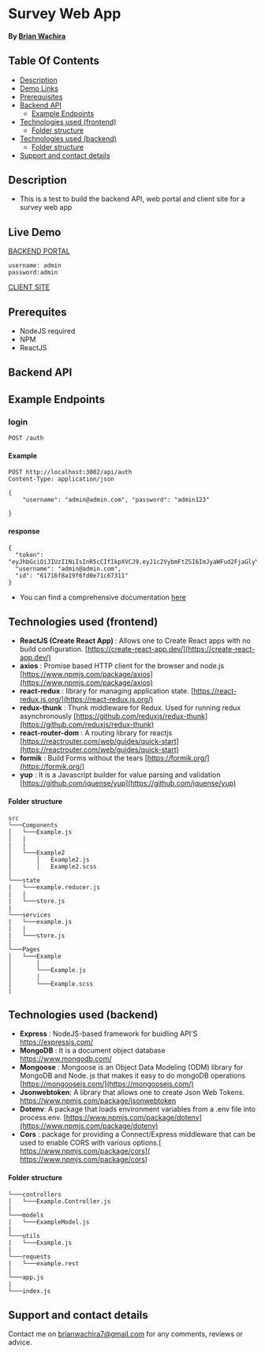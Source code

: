 # Survey Web App
#### By [Brian Wachira](https://www.github.com/brianwachira)


## Table Of Contents
- [Description](https://github.com/brianwachira/Survey-Web-App#description)
- [Demo Links](https://github.com/brianwachira/Survey-Web-App#live-demo)
- [Prerequisites](https://github.com/brianwachira/Survey-Web-App#prerequites)
- [Backend API](https://github.com/brianwachira/Survey-Web-App#backend-api)
  - [Example Endpoints](https://github.com/brianwachira/Survey-Web-App#example-endpoints)
- [Technologies used (frontend)](https://github.com/brianwachira/Survey-Web-App#technologies-used-frontend)
  - [Folder structure](https://github.com/brianwachira/Survey-Web-App#folder-structure)
- [Technologies used (backend)](https://github.com/brianwachira/Survey-Web-App#technologies-used-backend)
  - [Folder structure](https://github.com/brianwachira/Survey-Web-App#folder-structure-1)
- [Support and contact details](https://github.com/brianwachira/Survey-Web-App#support-and-contact-details)
## Description
- This is a test to build the backend API, web portal and client site for a survey web app


## Live Demo
[BACKEND PORTAL](https://secret-plateau-48735.herokuapp.com/)<br/>
```
username: admin 
password:admin
```
[CLIENT SITE](https://survey-app25.herokuapp.com/)

## Prerequites
- NodeJS required
- NPM 
- ReactJS

## Backend API
## Example Endpoints
### login
```
POST /auth
```
#### Example
```
POST http://localhost:3002/api/auth 
Content-Type: application/json

{
    "username": "admin@admin.com", "password": "admin123"

}
```
#### response
```
{
  "token": "eyJhbGciOiJIUzI1NiIsInR5cCIfIkpXVCJ9.eyJ1c2VybmFtZSI6ImJyaWFud2FjaGlyYSIsImlkIjoiNjE3MTZmOGExOWY2ZmQwfTcxYzY3MzExIiwiaWF0IjoxNjM1MTUzNDUxfQ.5jbe5DTlPihkULocV7wVGZiTP4zMYwTDWNhTBz7A8Qc",
  "username": "admin@admin.com",
  "id": "61716f8a19f6fd0e71c67311"
}
```
- You can find a comprehensive documentation [here](https://github.com/brianwachira/Survey-Web-App/tree/main/admin/backend) 
## Technologies used (frontend)
 - <b>ReactJS (Create React App) </b> : Allows one to Create React apps with no build configuration. [https://create-react-app.dev/](https://create-react-app.dev/)
 - <b>axios</b> : Promise based HTTP client for the browser and node.js [https://www.npmjs.com/package/axios](https://www.npmjs.com/package/axios)
 - <b>react-redux</b> :  library for managing application state. [https://react-redux.js.org/](https://react-redux.js.org/)
 - <b>redux-thunk</b> : Thunk middleware for Redux. Used for running redux asynchronously [https://github.com/reduxjs/redux-thunk](https://github.com/reduxjs/redux-thunk)
 - <b>react-router-dom</b> : A routing library for reactjs [https://reactrouter.com/web/guides/quick-start](https://reactrouter.com/web/guides/quick-start)
 - <b>formik</b> : Build Forms without the tears [https://formik.org/](https://formik.org/)
 - <b>yup</b> : It is a Javascript builder for value parsing and validation [https://github.com/jquense/yup](https://github.com/jquense/yup)

#### Folder structure
```
src 
└───Components
│   └───Example.js
|   |
|   |
│   └───Example2
│       │   Example2.js
│       │   Example2.scss
|
└───state
|   └───example.reducer.js
|   |
|   └───store.js
|
└───services
|   └───example.js
|   |
|   └───store.js
|
└───Pages
│   └───Example
│       │   
│       └───Example.js
│       │   
│       └───Example.scss
|
```

## Technologies used (backend)
 - <b>Express</b> : NodeJS-based framework for buidling API'S [https://expressjs.com/ ](https://expressjs.com/)
 - <b>MongoDB</b> : It is a document object database [https://www.mongodb.com/ ](https://www.mongodb.com/)
 - <b>Mongoose</b> : Mongoose is an Object Data Modeling (ODM) library for MongoDB and Node. js that makes it easy to do mongoDB operations [https://mongoosejs.com/](https://mongoosejs.com/) 
 - <b>Jsonwebtoken</b>: A library that allows one to create Json Web Tokens. [https://www.npmjs.com/package/jsonwebtoken ](https://www.npmjs.com/package/jsonwebtoken )
 - <b>Dotenv</b>: A package that loads environment variables from a .env file into process.env. [https://www.npmjs.com/package/dotenv](https://www.npmjs.com/package/dotenv)
 - <b>Cors</b> : package for providing a Connect/Express middleware that can be used to enable CORS with various options.[ https://www.npmjs.com/package/cors]( https://www.npmjs.com/package/cors)


#### Folder structure
```
└───controllers
│   └───Example.Controller.js
|    
└───models
|   └───ExampleModel.js
|    
└───utils
|   └───Example.js
|
└───requests
|   └───example.rest
|
└───app.js
|
└───index.js
```
  
## Support and contact details
Contact me on brianwachira7@gmail.com for any comments, reviews or advice.

